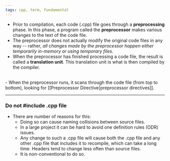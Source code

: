 ```yaml
---
tags: cpp, term, fundamental
---
```

- Prior to compilation, each code (.cpp) file goes through a **preprocessing** phase. In this phase, a program called the **preprocessor** makes various changes to the text of the code file. 
- The preprocessor does not actually modify the original code files in any way -- rather, *all changes made by the preprocessor happen either temporarily in-memory or using temporary files*.
- When the preprocessor has finished processing a code file, the result is called a **translation unit**. This translation unit is what is then compiled by the compiler.
</br>
- When the preprocessor runs, it scans through the code file (from top to bottom), looking for [[Preprocessor Directive|preprocessor directives]]. 

--- 

### Do not \#include .cpp file
- There are number of reasons for this:
	- Doing so can cause naming collisions between source files.
	- In a large project it can be hard to avoid one definition rules (ODR) issues.
	- Any change to such a .cpp file will cause both the .cpp file and any other .cpp file that includes it to recompile, which can take a long time. Headers tend to change less often than source files.
	- It is non-conventional to do so.